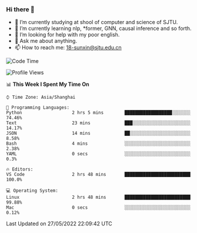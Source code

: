 ### Hi there 👋

<!--
**sunxin000/sunxin000** is a ✨ _special_ ✨ repository because its `README.md` (this file) appears on your GitHub profile.

Here are some ideas to get you started:

- 🔭 I’m currently working on ...
- 🌱 I’m currently learning ...
- 👯 I’m looking to collaborate on ...
- 🤔 I’m looking for help with ...
- 💬 Ask me about ...
- 📫 How to reach me: ...
- 😄 Pronouns: ...
- ⚡ Fun fact: ...
-->
- 🏫 I’m currently studying at shool of computer and science of SJTU.
- 🌱 I’m currently learning nlp, \*former, GNN, causal inference and so forth.
- 🤔 I’m looking for help with my poor english.
- 💬 Ask me about anything.
- 📫 How to reach me: 18-sunxin@sjtu.edu.cn
<!--START_SECTION:waka-->
![Code Time](http://img.shields.io/badge/Code%20Time-192%20hrs%2010%20mins-blue)

![Profile Views](http://img.shields.io/badge/Profile%20Views-1-blue)

📊 **This Week I Spent My Time On** 

```text
⌚︎ Time Zone: Asia/Shanghai

💬 Programming Languages: 
Python                   2 hrs 5 mins        ██████████████████░░░░░░░   74.46% 
Text                     23 mins             ███░░░░░░░░░░░░░░░░░░░░░░   14.17% 
JSON                     14 mins             ██░░░░░░░░░░░░░░░░░░░░░░░   8.58% 
Bash                     4 mins              ░░░░░░░░░░░░░░░░░░░░░░░░░   2.38% 
YAML                     0 secs              ░░░░░░░░░░░░░░░░░░░░░░░░░   0.3%

🔥 Editors: 
VS Code                  2 hrs 48 mins       █████████████████████████   100.0%

💻 Operating System: 
Linux                    2 hrs 48 mins       █████████████████████████   99.88% 
Mac                      0 secs              ░░░░░░░░░░░░░░░░░░░░░░░░░   0.12%

```


 Last Updated on 27/05/2022 22:09:42 UTC
<!--END_SECTION:waka-->
